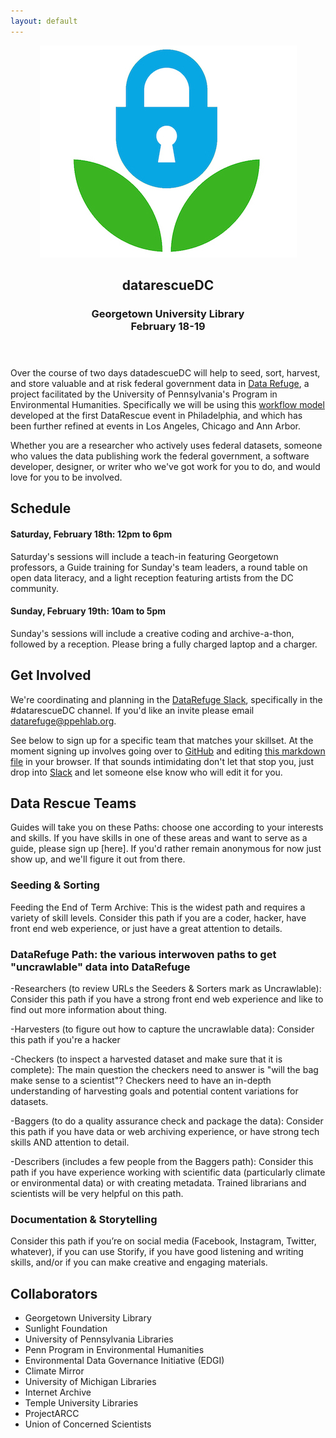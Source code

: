 ```yaml
---
layout: default
---
```


<header>
  <a href="https://www.datarefuge.org/"><img src="images/logo.jpg"></a>
  <h2>datarescueDC</h2>
  <h3>
    Georgetown University Library<br>
    February 18-19
  </h3>
</header>

Over the course of two days datadescueDC will help to seed, sort, harvest, and
store valuable and at risk federal government data in [Data Refuge], a project
facilitated by the University of Pennsylvania's Program in Environmental
Humanities. Specifically we will be using this [workflow
model](https://github.com/datarefugephilly/workflow/blob/master/README.md)
developed at the first DataRescue event in Philadelphia, and which has been
further refined at events in Los Angeles, Chicago and Ann Arbor.

Whether you are a researcher who actively uses federal datasets, someone who
values the data publishing work the federal government, a software developer,
designer, or writer who we've got work for you to do, and would love for you 
to be involved.

## Schedule

#### Saturday, February 18th: 12pm to 6pm

Saturday's sessions will include a teach-in featuring Georgetown professors, a Guide training for Sunday's team leaders, a round table on open data literacy, and a light reception featuring artists from the DC community. 

#### Sunday, February 19th: 10am to 5pm

Sunday's sessions will include a creative coding and archive-a-thon, followed by a reception. Please bring a fully charged laptop and a charger.

## Get Involved

We're coordinating and planning in the [DataRefuge Slack], specifically in the 
#datarescueDC channel. If you'd like an invite please email [datarefuge@ppehlab.org](mailto:datarefuge@ppehlab.org).

See below to sign up for a specific team that matches your skillset. At the
moment signing up involves going over to [GitHub] and editing [this markdown
file] in your browser. If that sounds intimidating don't let that stop you, 
just drop into [Slack] and let someone else know who will edit it for you.

## Data Rescue Teams

Guides will take you on these Paths: choose one according to your interests and skills. If you have skills in one of these areas and want to serve as a guide, please sign up [here]. If you'd rather remain anonymous for now just show up, and we'll
figure it out from there.

### Seeding & Sorting
Feeding the End of Term Archive: This is the widest path and requires a variety of skill levels. Consider this path if you are a coder, hacker, have front end web experience, or just have a great attention to details.

### DataRefuge Path: the various interwoven paths to get "uncrawlable" data into DataRefuge
  -Researchers (to review URLs the Seeders & Sorters mark as Uncrawlable): Consider this path if you have a strong front end web experience and like to find out more information about thing.

  -Harvesters (to figure out how to capture the uncrawlable data): Consider this path if you're a hacker

  -Checkers (to inspect a harvested dataset and make sure that it is complete): The main question the checkers need to answer is "will the bag make sense to a scientist"? Checkers need to have an in-depth understanding of harvesting goals and potential content variations for datasets.

  -Baggers (to do a quality assurance check and package the data): Consider this path if you have data or web archiving experience, or have strong tech skills AND attention to detail.

  -Describers (includes a few people from the Baggers path): Consider this path if you have experience working with scientific data (particularly climate or environmental data) or with creating metadata. Trained librarians and scientists will be very helpful on this path.

### Documentation & Storytelling
Consider this path if you’re on social media (Facebook, Instagram, Twitter, whatever), if you can use Storify, if you have good listening and writing skills, and/or if you can make creative and engaging materials.

## Collaborators

* Georgetown University Library
* Sunlight Foundation
* University of Pennsylvania Libraries
* Penn Program in Environmental Humanities
* Environmental Data Governance Initiative (EDGI)
* Climate Mirror
* University of Michigan Libraries
* Internet Archive
* Temple University Libraries
* ProjectARCC
* Union of Concerned Scientists


[DataRefuge Slack]: https://datarefuge.slack.com
[Data Rescue event]: http://www.ppehlab.org/what-is-a-datarescue-event
[Data Refuge]: https://www.datarefuge.org/
[GitHub]: https://github.com/datarefuge/datarescue-dc 
[this markdown file]: https://github.com/datarefuge/datarescue-dc/blob/master/index.md
[Slack]: https://datarefuge.slack.com
